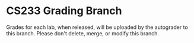 # CS233 Grading Branch

Grades for each lab, when released, will be uploaded by the autograder to this branch.  Please don't delete, merge, or modify this branch.
